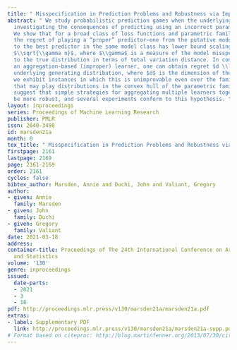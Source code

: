 ```yaml
---
title: " Misspecification in Prediction Problems and Robustness via Improper Learning "
abstract: " We study probabilistic prediction games when the underlying model is misspecified,
  investigating the consequences of predicting using an incorrect parametric model.
  We show that for a broad class of loss functions and parametric families of distributions,
  the regret of playing a “proper” predictor—one from the putative model class—relative
  to the best predictor in the same model class has lower bound scaling at least as
  $\\sqrt{\\gamma n}$, where $\\gamma$ is a measure of the model misspecification
  to the true distribution in terms of total variation distance. In contrast, using
  an aggregation-based (improper) learner, one can obtain regret $d \\log n$ for any
  underlying generating distribution, where $d$ is the dimension of the parameter;
  we exhibit instances in which this is unimprovable even over the family of all learners
  that may play distributions in the convex hull of the parametric family. These results
  suggest that simple strategies for aggregating multiple learners together should
  be more robust, and several experiments conform to this hypothesis. "
layout: inproceedings
series: Proceedings of Machine Learning Research
publisher: PMLR
issn: 2640-3498
id: marsden21a
month: 0
tex_title: " Misspecification in Prediction Problems and Robustness via Improper Learning "
firstpage: 2161
lastpage: 2169
page: 2161-2169
order: 2161
cycles: false
bibtex_author: Marsden, Annie and Duchi, John and Valiant, Gregory
author:
- given: Annie
  family: Marsden
- given: John
  family: Duchi
- given: Gregory
  family: Valiant
date: 2021-03-18
address: 
container-title: Proceedings of The 24th International Conference on Artificial Intelligence
  and Statistics
volume: '130'
genre: inproceedings
issued:
  date-parts:
  - 2021
  - 3
  - 18
pdf: http://proceedings.mlr.press/v130/marsden21a/marsden21a.pdf
extras:
- label: Supplementary PDF
  link: http://proceedings.mlr.press/v130/marsden21a/marsden21a-supp.pdf
# Format based on citeproc: http://blog.martinfenner.org/2013/07/30/citeproc-yaml-for-bibliographies/
---
```

